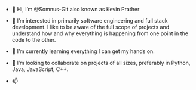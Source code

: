 - 👋 Hi, I’m @Somnus-Git also known as Kevin Prather

- 👀 I’m interested in primarily software engineering and full stack development. I like to be aware of the full scope of projects and understand how and why everything is happening
      from one point in the code to the other.
      
- 🌱 I’m currently learning everything I can get my hands on.

- 💞️ I’m looking to collaborate on projects of all sizes, preferably in Python, Java, JavaScript, C++.

- 📫 

<!---
Somnus-Git/Somnus-Git is a ✨ special ✨ repository because its `README.md` (this file) appears on your GitHub profile.
You can click the Preview link to take a look at your changes.
--->
